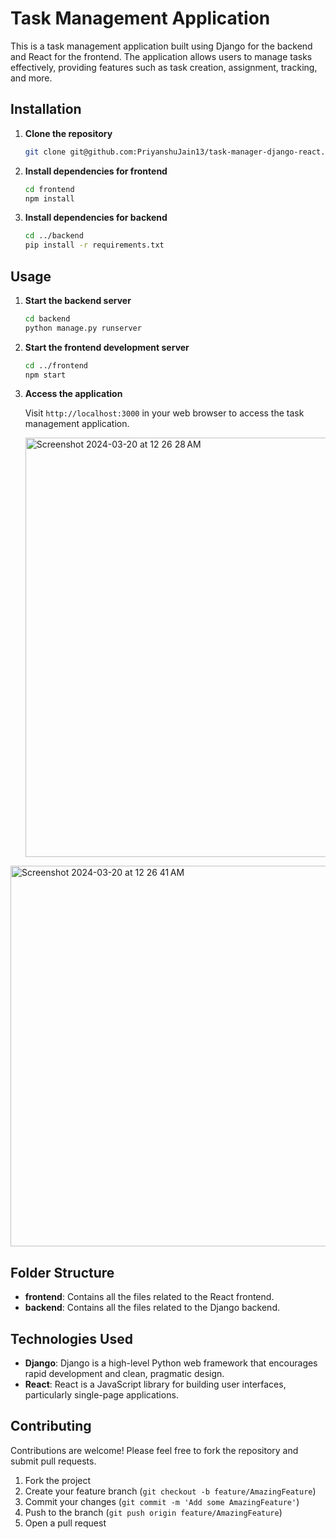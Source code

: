 # Task Management Application

This is a task management application built using Django for the backend and React for the frontend. The application allows users to manage tasks effectively, providing features such as task creation, assignment, tracking, and more.

## Installation

1. **Clone the repository**

    ```bash
    git clone git@github.com:PriyanshuJain13/task-manager-django-react.git
    ```

2. **Install dependencies for frontend**

    ```bash
    cd frontend
    npm install
    ```

3. **Install dependencies for backend**

    ```bash
    cd ../backend
    pip install -r requirements.txt
    ```

## Usage

1. **Start the backend server**

    ```bash
    cd backend
    python manage.py runserver
    ```

2. **Start the frontend development server**

    ```bash
    cd ../frontend
    npm start
    ```

3. **Access the application**

    Visit `http://localhost:3000` in your web browser to access the task management application.

   <img width="671" alt="Screenshot 2024-03-20 at 12 26 28 AM" src="https://github.com/PriyanshuJain13/task-manager-django-react/assets/85477522/b7a12257-a227-413f-ab82-c1458fd85f48">
<img width="609" alt="Screenshot 2024-03-20 at 12 26 41 AM" src="https://github.com/PriyanshuJain13/task-manager-django-react/assets/85477522/dbd514d9-1cbe-4897-8255-a1d296eb08d2">


## Folder Structure

- **frontend**: Contains all the files related to the React frontend.
- **backend**: Contains all the files related to the Django backend.

## Technologies Used

- **Django**: Django is a high-level Python web framework that encourages rapid development and clean, pragmatic design.
- **React**: React is a JavaScript library for building user interfaces, particularly single-page applications.

## Contributing

Contributions are welcome! Please feel free to fork the repository and submit pull requests.

1. Fork the project
2. Create your feature branch (`git checkout -b feature/AmazingFeature`)
3. Commit your changes (`git commit -m 'Add some AmazingFeature'`)
4. Push to the branch (`git push origin feature/AmazingFeature`)
5. Open a pull request

